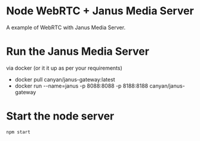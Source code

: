 # Node WebRTC + Janus Media Server
A example of WebRTC with Janus Media Server.

# Run the Janus Media Server 
via docker (or it it up as per your requirements)

- docker pull canyan/janus-gateway:latest
- docker run --name=janus -p 8088:8088 -p 8188:8188  canyan/janus-gateway


# Start the node server
```javascript
npm start
```

